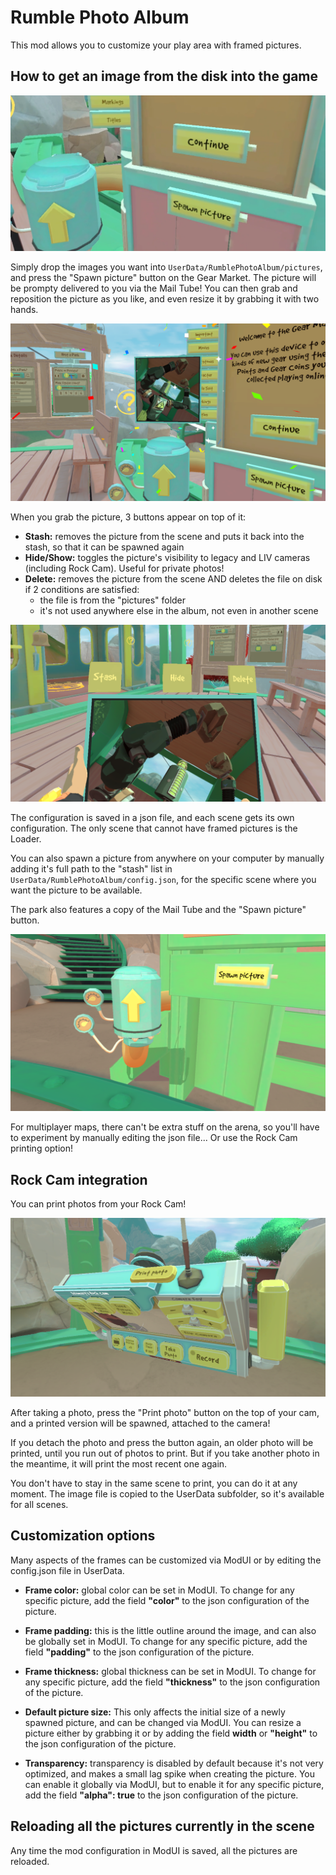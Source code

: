 # Rumble Photo Album

This mod allows you to customize your play area with framed pictures.

## How to get an image from the disk into the game

![Gear market button](img/GearMarketButton.png)

Simply drop the images you want into `UserData/RumblePhotoAlbum/pictures`, and press the "Spawn picture" button on the Gear Market. The picture will be prompty delivered to you via the Mail Tube! You can then grab and reposition the picture as you like, and even resize it by grabbing it with two hands.

![Spawned picture](img/SpawnedPicture.png)

When you grab the picture, 3 buttons appear on top of it:
- **Stash:** removes the picture from the scene and puts it back into the stash, so that it can be spawned again
- **Hide/Show:** toggles the picture's visibility to legacy and LIV cameras (including Rock Cam). Useful for private photos!
- **Delete:** removes the picture from the scene AND deletes the file on disk if 2 conditions are satisfied:
    - the file is from the "pictures" folder
    - it's not used anywhere else in the album, not even in another scene

![Action buttons](img/actionButtons.png)

The configuration is saved in a json file, and each scene gets its own configuration. The only scene that cannot have framed pictures is the Loader.

You can also spawn a picture from anywhere on your computer by manually adding it's full path to the "stash" list in `UserData/RumblePhotoAlbum/config.json`, for the specific scene where you want the picture to be available.

The park also features a copy of the Mail Tube and the "Spawn picture" button.

![Park mail tube and button](img/ParkButton.png)

For multiplayer maps, there can't be extra stuff on the arena, so you'll have to experiment by manually editing the json file... Or use the Rock Cam printing option!

## Rock Cam integration
You can print photos from your Rock Cam!

!["Print photo" button](img/printPhoto.png)

After taking a photo, press the "Print photo" button on the top of your cam, and a printed version will be spawned, attached to the camera!

If you detach the photo and press the button again, an older photo will be printed, until you run out of photos to print. But if you take another photo in the meantime, it will print the most recent one again.

You don't have to stay in the same scene to print, you can do it at any moment. The image file is copied to the UserData subfolder, so it's available for all scenes.

## Customization options
Many aspects of the frames can be customized via ModUI or by editing the config.json file in UserData.

- **Frame color:** global color can be set in ModUI. To change for any specific picture, add the field **"color"** to the json configuration of the picture.

- **Frame padding:** this is the little outline around the image, and can also be globally set in ModUI. To change for any specific picture, add the field **"padding"** to the json configuration of the picture.

- **Frame thickness:** global thickness can be set in ModUI. To change for any specific picture, add the field **"thickness"** to the json configuration of the picture.

- **Default picture size:** This only affects the initial size of a newly spawned picture, and can be changed via ModUI. You can resize a picture either by grabbing it or by adding the field **width** or **"height"** to the json configuration of the picture.

- **Transparency:** transparency is disabled by default because it's not very optimized, and makes a small lag spike when creating the picture. You can enable it globally via ModUI, but to enable it for any specific picture, add the field **"alpha": true** to the json configuration of the picture.

## Reloading all the pictures currently in the scene
Any time the mod configuration in ModUI is saved, all the pictures are reloaded.